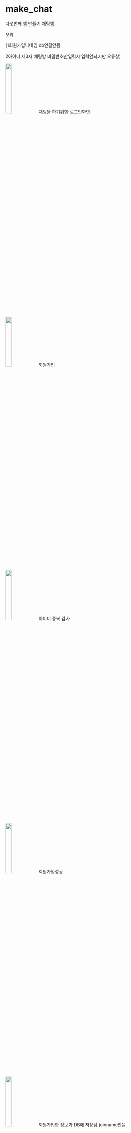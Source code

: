 # make_chat

다섯번째 앱 만들기 채팅앱

오류 

(1회원가입닉네임 db연결안됨 

2아이디 제3자 채팅방 비밀번호만입력시 입력안되지만 오류창)



<img src="https://github.com/tkdahs26/make_chat/assets/48806275/089d9d35-437f-4dcb-9642-6f32a784fcd2 " width="20%" height="20%"/>  채팅을 하기위한 로그인화면



<img src="https://github.com/tkdahs26/make_chat/assets/48806275/3f62b30b-dcee-4551-b7f8-63bbd183c737 " width="20%" height="20%"/>  회원가입




<img src="https://github.com/tkdahs26/make_chat/assets/48806275/563ac090-3562-46a3-9bbf-ff686cd3d330 " width="20%" height="20%"/> 아이디 중복 검사



<img src="https://github.com/tkdahs26/make_chat/assets/48806275/3a432541-e268-40ca-af34-8212b52748ee " width="20%" height="20%"/> 회원가입성공


<img src="https://github.com/tkdahs26/make_chat/assets/48806275/27218db0-bbbf-4a46-8143-47a77f2ee596 " width="20%" height="20%"/> 회원가입한 정보가 DB에 저장됨 joinname안뜸

<img src="https://github.com/tkdahs26/make_chat/assets/48806275/e76cb23f-25eb-42e4-b4d6-270e9df51545 " width="20%" height="20%"/>  로그인 성공


<img src="https://github.com/tkdahs26/make_chat/assets/48806275/f2971034-b242-4da1-b4b3-0988b2227351" width="20%" height="20%"/>  로그인 정보가 틀렸을시 실패창

<img src="https://github.com/tkdahs26/make_chat/assets/48806275/3e4f1207-3f82-4c5d-af23-031dac721597" width="20%" height="20%"/> 로그인 성공했을시 채팅방 목록을 볼수 있음


<img src="https://github.com/tkdahs26/make_chat/assets/48806275/6f8a6866-5e4d-42dc-89d8-eb0832d88a39" width="20%" height="20%"/>채팅을 하고싶으면 채팅방을 만들어야함

<img src="https://github.com/tkdahs26/make_chat/assets/48806275/cc899875-764d-4dc1-83f9-2e9b3492a564" width="20%" height="20%"/> 채팅방을 만들때 채팅방이름과 비밀번호 상대방아이디를 적으면 만들어짐



<img src="https://github.com/tkdahs26/make_chat/assets/48806275/8ccc3d17-c43a-4e73-97d9-9ff049058315 " width="20%" height="20%"/> 채팅방을 만들고 채팅방목록창에 오면 목록에 만든 채팅방이름이 적혀있음




<img src="https://github.com/tkdahs26/make_chat/assets/48806275/28141f77-e24d-4b9c-9a2f-279bf17936af " width="20%" height="20%"/>  만든 채팅방이 DB에 저장됨 



<img src="https://github.com/tkdahs26/make_chat/assets/48806275/9c721a5f-8fc0-4e2d-84eb-c766c683661f" width="20%" height="20%"/> 채팅방에 입장하려면 채팅방 비밀번호를 적어야 입장가능


<img src="https://github.com/tkdahs26/make_chat/assets/48806275/66431c69-af93-422b-9872-2e3eb6888642 " width="20%" height="20%"/> 채팅장 비밀번호가 틀리면 뜨는 창



<img src="https://github.com/tkdahs26/make_chat/assets/48806275/9f61a381-f39f-448c-8108-8862c6e3e798 " width="20%" height="20%"/> 채팅장 비밀번호가 맞으면 뜨는 창





<img src="https://github.com/tkdahs26/make_chat/assets/48806275/294f3eb1-ba9c-4760-87e9-24afc51c8b49 " width="20%" height="20%"/>  채팅방 입장하면 나오는 창 위에 나와 상대방이 구분되서 


<img src="https://github.com/tkdahs26/make_chat/assets/48806275/1f1c1280-36be-4894-9570-fa268edc6d38" width="20%" height="20%"/> 반쪽은 내가 쓴 채팅이 보이고 나머지 반쪽은 상대가 쓴 채팅이 보임 xxx지우고 다시올리기



<img src="https://github.com/tkdahs26/make_chat/assets/48806275/5c42bdf9-daa2-4446-8bcf-dbf9fb28f9c8" width="20%" height="20%"/> 화면7







<img src="https://github.com/tkdahs26/make_chat/assets/48806275/0978e6dd-47b8-4289-bbc4-a155dce2a5b7" width="20%" height="20%"/>  상대방 아이디를 만들어서 제 3자와 통신이 되는지 확인


<img src="https://github.com/tkdahs26/make_chat/assets/48806275/5399c09a-444a-4e4c-9f5b-e451f707b207 " width="20%" height="20%"/> 전에 만들어둔 채팅방 입장을 위해 비밀번호를 적음


<img src="https://github.com/tkdahs26/make_chat/assets/48806275/08ade817-807a-494e-8cde-f890eb23167a " width="20%" height="20%"/> 상대방 입장에서 로그인하고 봤을때 기준이 내가 되야하기 때문에 전에 적은 사람은 상대방이 되고 전에 적은 채팅위치와 상대방채팅 위치가 서로바뀜 
 제 3자가 실시간 채팅까지는 만들지 못했고 새로고침 버튼을 눌러야 DB와 통신되서 채팅이 업데이트됨 



<img src="https://github.com/tkdahs26/make_chat/assets/48806275/b9f42c97-58c8-40d2-955e-a0d723493f89 " width="20%" height="20%"/> 화면22 채팅내용 자동으로 DB에 저장됨
